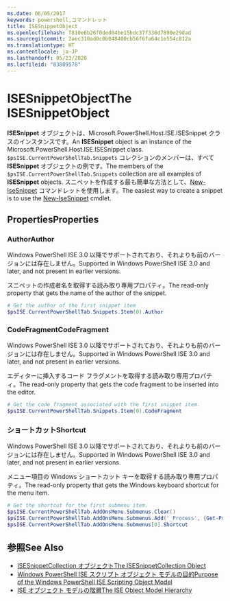 ```yaml
---
ms.date: 06/05/2017
keywords: powershell,コマンドレット
title: ISESnippetObject
ms.openlocfilehash: f810e6b26f0ded04be15bdc37f336d7890e29dad
ms.sourcegitcommit: 2aec310ad0c0b048400cb56f6fa64c1e554c812a
ms.translationtype: HT
ms.contentlocale: ja-JP
ms.lasthandoff: 05/23/2020
ms.locfileid: "83809578"
---
```

# <a name="the-isesnippetobject"></a><span data-ttu-id="5b71b-103">ISESnippetObject</span><span class="sxs-lookup"><span data-stu-id="5b71b-103">The ISESnippetObject</span></span>

<span data-ttu-id="5b71b-104">**ISESnippet** オブジェクトは、Microsoft.PowerShell.Host.ISE.ISESnippet クラスのインスタンスです。</span><span class="sxs-lookup"><span data-stu-id="5b71b-104">An **ISESnippet** object is an instance of the Microsoft.PowerShell.Host.ISE.ISESnippet class.</span></span> <span data-ttu-id="5b71b-105">`$psISE.CurrentPowerShellTab.Snippets` コレクションのメンバーは、すべて **ISESnippet** オブジェクトの例です。</span><span class="sxs-lookup"><span data-stu-id="5b71b-105">The members of the `$psISE.CurrentPowerShellTab.Snippets` collection are all examples of **ISESnippet** objects.</span></span> <span data-ttu-id="5b71b-106">スニペットを作成する最も簡単な方法として、[New-IseSnippet](/powershell/module/ISE/New-IseSnippet) コマンドレットを使用します。</span><span class="sxs-lookup"><span data-stu-id="5b71b-106">The easiest way to create a snippet is to use the [New-IseSnippet](/powershell/module/ISE/New-IseSnippet) cmdlet.</span></span>

## <a name="properties"></a><span data-ttu-id="5b71b-107">Properties</span><span class="sxs-lookup"><span data-stu-id="5b71b-107">Properties</span></span>

### <a name="author"></a><span data-ttu-id="5b71b-108">Author</span><span class="sxs-lookup"><span data-stu-id="5b71b-108">Author</span></span>

<span data-ttu-id="5b71b-109">Windows PowerShell ISE 3.0 以降でサポートされており、それよりも前のバージョンには存在しません。</span><span class="sxs-lookup"><span data-stu-id="5b71b-109">Supported in Windows PowerShell ISE 3.0 and later, and not present in earlier versions.</span></span>

<span data-ttu-id="5b71b-110">スニペットの作成者名を取得する読み取り専用プロパティ。</span><span class="sxs-lookup"><span data-stu-id="5b71b-110">The read-only property that gets the name of the author of the snippet.</span></span>

```powershell
# Get the author of the first snippet item
$psISE.CurrentPowerShellTab.Snippets.Item(0).Author
```

### <a name="codefragment"></a><span data-ttu-id="5b71b-111">CodeFragment</span><span class="sxs-lookup"><span data-stu-id="5b71b-111">CodeFragment</span></span>

<span data-ttu-id="5b71b-112">Windows PowerShell ISE 3.0 以降でサポートされており、それよりも前のバージョンには存在しません。</span><span class="sxs-lookup"><span data-stu-id="5b71b-112">Supported in Windows PowerShell ISE 3.0 and later, and not present in earlier versions.</span></span>

<span data-ttu-id="5b71b-113">エディターに挿入するコード フラグメントを取得する読み取り専用プロパティ。</span><span class="sxs-lookup"><span data-stu-id="5b71b-113">The read-only property that gets the code fragment to be inserted into the editor.</span></span>

```powershell
# Get the code fragment associated with the first snippet item.
$psISE.CurrentPowerShellTab.Snippets.Item(0).CodeFragment
```

### <a name="shortcut"></a><span data-ttu-id="5b71b-114">ショートカット</span><span class="sxs-lookup"><span data-stu-id="5b71b-114">Shortcut</span></span>

<span data-ttu-id="5b71b-115">Windows PowerShell ISE 3.0 以降でサポートされており、それよりも前のバージョンには存在しません。</span><span class="sxs-lookup"><span data-stu-id="5b71b-115">Supported in Windows PowerShell ISE 3.0 and later, and not present in earlier versions.</span></span>

<span data-ttu-id="5b71b-116">メニュー項目の Windows ショートカット キーを取得する読み取り専用プロパティ。</span><span class="sxs-lookup"><span data-stu-id="5b71b-116">The read-only property that gets the Windows keyboard shortcut for the menu item.</span></span>

```powershell
# Get the shortcut for the first submenu item.
$psISE.CurrentPowerShellTab.AddOnsMenu.Submenus.Clear()
$psISE.CurrentPowerShellTab.AddOnsMenu.Submenus.Add('_Process', {Get-Process}, 'Alt+P')
$psISE.CurrentPowerShellTab.AddOnsMenu.Submenus[0].Shortcut
```

## <a name="see-also"></a><span data-ttu-id="5b71b-117">参照</span><span class="sxs-lookup"><span data-stu-id="5b71b-117">See Also</span></span>

- [<span data-ttu-id="5b71b-118">ISESnippetCollection オブジェクト</span><span class="sxs-lookup"><span data-stu-id="5b71b-118">The ISESnippetCollection Object</span></span>](The-ISESnippetCollection-Object.md)
- [<span data-ttu-id="5b71b-119">Windows PowerShell ISE スクリプト オブジェクト モデルの目的</span><span class="sxs-lookup"><span data-stu-id="5b71b-119">Purpose of the Windows PowerShell ISE Scripting Object Model</span></span>](purpose-of-the-windows-powershell-ise-scripting-object-model.md)
- [<span data-ttu-id="5b71b-120">ISE オブジェクト モデルの階層</span><span class="sxs-lookup"><span data-stu-id="5b71b-120">The ISE Object Model Hierarchy</span></span>](The-ISE-Object-Model-Hierarchy.md)
